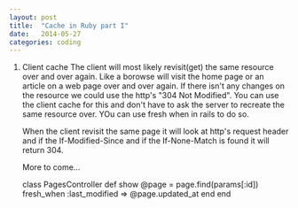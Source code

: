 ```yaml
---
layout: post
title:  "Cache in Ruby part I"
date:   2014-05-27
categories: coding
---
```


1. Client cache
	The client will most likely revisit(get) the same resource over and over again. Like a borowse will visit the home page or an article on a web page over and over again. If there isn't any changes on the resource we could use the http's "304 Not Modified". You can use the client cache for this and don't have to ask the server to recreate the same resource over. YOu can use fresh when in rails to do so.

	When the client revisit the same page it will look at http's request header and if the If-Modified-Since and if the If-None-Match is found it will return 304.

	More to come...

	class PagesController
  		def show
    		@page = page.find(params[:id])
    		fresh_when :last_modified => @page.updated_at
 		end
	end 


